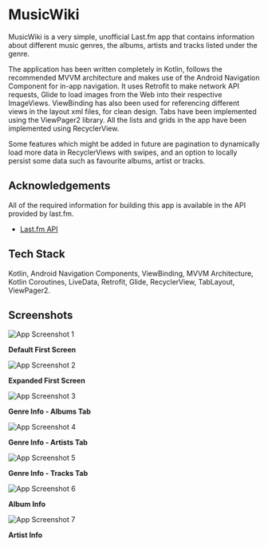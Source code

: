 
# MusicWiki

MusicWiki is a very simple, unofficial Last.fm app that contains information about different music genres, the albums, artists and tracks listed under the genre.

The application has been written completely in Kotlin, follows the recommended MVVM architecture and makes use of the Android Navigation Component for in-app navigation.
It uses Retrofit to make network API requests, Glide to load images from the Web into their respective ImageViews. ViewBinding has also been used for referencing different views in the layout xml files, for clean design. Tabs have been implemented using the ViewPager2 library. All the lists and grids in the app have been implemented using RecyclerView.

Some features which might be added in future are pagination to dynamically load more data in RecyclerViews with swipes, and an option to locally persist some data such as favourite albums, artist or tracks.


## Acknowledgements
All of the required information for building this app is available in the API provided by
last.fm.

 - [Last.fm API](https://www.last.fm/api)


## Tech Stack

Kotlin, Android Navigation Components, ViewBinding, MVVM Architecture, Kotlin Coroutines, LiveData, Retrofit, Glide, RecyclerView, TabLayout, ViewPager2.


## Screenshots

![App Screenshot 1](https://drive.google.com/uc?export=view&id=10UOs4_x1QLwWO6G8M-HlUOnyvFSXEbjr)

**Default First Screen**

![App Screenshot 2](https://drive.google.com/uc?export=view&id=1784c1q1iq4hktJU8Dmf41Wro5YzHeHC3)

**Expanded First Screen**

![App Screenshot 3](https://drive.google.com/uc?export=view&id=1zNZWcq7_8IzAyjL8NsrcQyfD2AJJ2Qlt)

**Genre Info - Albums Tab**

![App Screenshot 4](https://drive.google.com/uc?export=view&id=1bOUC7-N4VDWZdOfvykx-XjvtRRWVoL1C)

**Genre Info - Artists Tab**

![App Screenshot 5](https://drive.google.com/uc?export=view&id=1KCfj5j8ifyEBDUXGFi2BNc0XaNCsr3JP)

**Genre Info - Tracks Tab**

![App Screenshot 6](https://drive.google.com/uc?export=view&id=1DHRYFaP03W0WSLwrjXJ89SQ2Y1xL4eNF)

**Album Info**

![App Screenshot 7](https://drive.google.com/uc?export=view&id=1hvMDzMah6ZbTZDpKtZCbrdUloVK-omu1)

**Artist Info**

